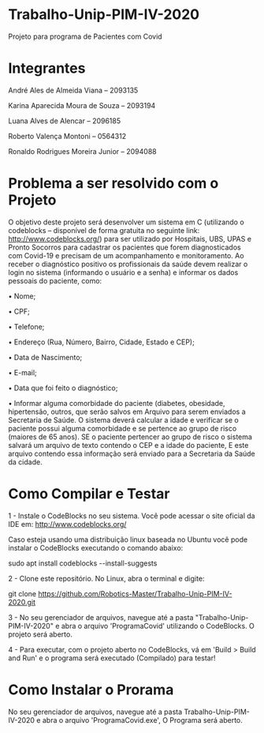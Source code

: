 # Trabalho-Unip-PIM-IV-2020
Projeto para programa de Pacientes com Covid

# Integrantes
André Ales de Almeida Viana – 2093135

Karina Aparecida Moura de Souza – 2093194

Luana Alves de Alencar – 2096185

Roberto Valença Montoni – 0564312

Ronaldo Rodrigues Moreira Junior – 2094088


# Problema a ser resolvido com o Projeto
O objetivo deste projeto será desenvolver um sistema em C (utilizando o codeblocks – disponível de forma gratuita no seguinte link: http://www.codeblocks.org/) para ser utilizado por Hospitais, UBS, UPAS e Pronto Socorros para cadastrar os pacientes que forem diagnosticados com Covid-19 e precisam de um acompanhamento e monitoramento.
Ao receber o diagnóstico positivo os profissionais da saúde devem realizar o login no sistema (informando o usuário e a senha) e informar os dados pessoais do paciente, como:

•	Nome;

•	CPF;

•	Telefone;

•	Endereço (Rua, Número, Bairro, Cidade, Estado e CEP);

•	Data de Nascimento;

•	E-mail;

•	Data que foi feito o diagnóstico;

•	Informar alguma comorbidade do paciente (diabetes, obesidade, hipertensão, outros, que serão salvos em Arquivo para serem enviados a Secretaria de Saúde.
O sistema deverá calcular a idade e verificar se o paciente possui alguma comorbidade e se pertence ao grupo de risco (maiores de 65 anos). SE o paciente pertencer ao grupo de risco o sistema salvará um arquivo de texto contendo o CEP e a idade do paciente, E este arquivo contendo essa informação será enviado  para a Secretaria da Saúde da cidade.

# Como Compilar e Testar
1 - Instale o CodeBlocks no seu sistema. Você pode acessar o site oficial da IDE em: http://www.codeblocks.org/


Caso esteja usando uma distribuição linux baseada no Ubuntu você pode instalar o CodeBlocks executando o comando abaixo:


sudo apt install codeblocks --install-suggests

2 - Clone este repositório. No Linux, abra o terminal e digite:

git clone https://github.com/Robotics-Master/Trabalho-Unip-PIM-IV-2020.git

3 - No seu gerenciador de arquivos, navegue até a pasta "Trabalho-Unip-PIM-IV-2020" e abra o arquivo 'ProgramaCovid' utilizando o CodeBlocks. O projeto será aberto.

4 - Para executar, com o projeto aberto no CodeBlocks, vá em 'Build > Build and Run' e o programa será executado (Compilado) para testar!

# Como Instalar o Prorama

No seu gerenciador de arquivos, navegue até a pasta Trabalho-Unip-PIM-IV-2020 e abra o arquivo 'ProgramaCovid.exe', O Programa será aberto.
